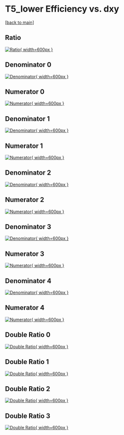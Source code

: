 # T5_lower Efficiency vs. dxy

[[back to main](./)]



## Ratio

[![Ratio](../mtv/var/T5_lower_vtr_321_-1_eff_dxy.png){ width=600px }](../mtv/var/T5_lower_vtr_321_-1_eff_dxy.pdf)

## Denominator 0

[![Denominator](../mtv/den/T5_lower_vtr_321_-1_eff_dxy_den0.png){ width=600px }](../mtv/den/T5_lower_vtr_321_-1_eff_dxy_den0.pdf)

## Numerator 0

[![Numerator](../mtv/num/T5_lower_vtr_321_-1_eff_dxy_num0.png){ width=600px }](../mtv/num/T5_lower_vtr_321_-1_eff_dxy_num0.pdf)

## Denominator 1

[![Denominator](../mtv/den/T5_lower_vtr_321_-1_eff_dxy_den1.png){ width=600px }](../mtv/den/T5_lower_vtr_321_-1_eff_dxy_den1.pdf)

## Numerator 1

[![Numerator](../mtv/num/T5_lower_vtr_321_-1_eff_dxy_num1.png){ width=600px }](../mtv/num/T5_lower_vtr_321_-1_eff_dxy_num1.pdf)

## Denominator 2

[![Denominator](../mtv/den/T5_lower_vtr_321_-1_eff_dxy_den2.png){ width=600px }](../mtv/den/T5_lower_vtr_321_-1_eff_dxy_den2.pdf)

## Numerator 2

[![Numerator](../mtv/num/T5_lower_vtr_321_-1_eff_dxy_num2.png){ width=600px }](../mtv/num/T5_lower_vtr_321_-1_eff_dxy_num2.pdf)

## Denominator 3

[![Denominator](../mtv/den/T5_lower_vtr_321_-1_eff_dxy_den3.png){ width=600px }](../mtv/den/T5_lower_vtr_321_-1_eff_dxy_den3.pdf)

## Numerator 3

[![Numerator](../mtv/num/T5_lower_vtr_321_-1_eff_dxy_num3.png){ width=600px }](../mtv/num/T5_lower_vtr_321_-1_eff_dxy_num3.pdf)

## Denominator 4

[![Denominator](../mtv/den/T5_lower_vtr_321_-1_eff_dxy_den4.png){ width=600px }](../mtv/den/T5_lower_vtr_321_-1_eff_dxy_den4.pdf)

## Numerator 4

[![Numerator](../mtv/num/T5_lower_vtr_321_-1_eff_dxy_num4.png){ width=600px }](../mtv/num/T5_lower_vtr_321_-1_eff_dxy_num4.pdf)

## Double Ratio 0

[![Double Ratio](../mtv/ratio/T5_lower_vtr_321_-1_eff_dxy_ratio0.png){ width=600px }](../mtv/ratio/T5_lower_vtr_321_-1_eff_dxy_ratio0.pdf)

## Double Ratio 1

[![Double Ratio](../mtv/ratio/T5_lower_vtr_321_-1_eff_dxy_ratio1.png){ width=600px }](../mtv/ratio/T5_lower_vtr_321_-1_eff_dxy_ratio1.pdf)

## Double Ratio 2

[![Double Ratio](../mtv/ratio/T5_lower_vtr_321_-1_eff_dxy_ratio2.png){ width=600px }](../mtv/ratio/T5_lower_vtr_321_-1_eff_dxy_ratio2.pdf)

## Double Ratio 3

[![Double Ratio](../mtv/ratio/T5_lower_vtr_321_-1_eff_dxy_ratio3.png){ width=600px }](../mtv/ratio/T5_lower_vtr_321_-1_eff_dxy_ratio3.pdf)

